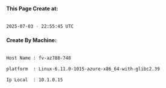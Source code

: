 
   
#### This Page Create at:

```bash

2025-07-03 - 22:55:45 UTC

```

#### Create By Machine:

```bash

Host Name : fv-az788-748

platform  : Linux-6.11.0-1015-azure-x86_64-with-glibc2.39

Ip Local  : 10.1.0.15

```

